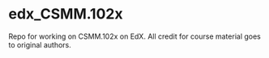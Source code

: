 # edx_CSMM.102x

Repo for working on CSMM.102x on EdX. All credit for course material goes to original authors. 
